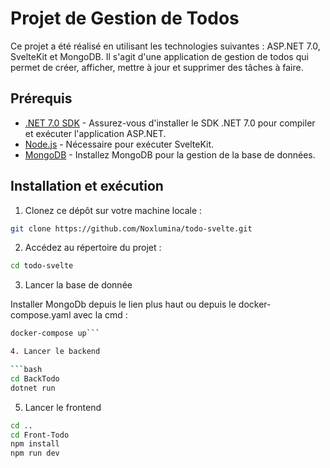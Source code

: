 # Projet de Gestion de Todos

Ce projet a été réalisé en utilisant les technologies suivantes : ASP.NET 7.0, SvelteKit et MongoDB. Il s'agit d'une application de gestion de todos qui permet de créer, afficher, mettre à jour et supprimer des tâches à faire.

## Prérequis

- [.NET 7.0 SDK](https://dotnet.microsoft.com/download/dotnet/7.0) - Assurez-vous d'installer le SDK .NET 7.0 pour compiler et exécuter l'application ASP.NET.
- [Node.js](https://nodejs.org/) - Nécessaire pour exécuter SvelteKit.
- [MongoDB](https://www.mongodb.com/try/download/community) - Installez MongoDB pour la gestion de la base de données.

## Installation et exécution

1. Clonez ce dépôt sur votre machine locale :

```bash
git clone https://github.com/Noxlumina/todo-svelte.git
```


2. Accédez au répertoire du projet :

```bash
cd todo-svelte
```

3. Lancer la base de donnée

Installer MongoDb depuis le lien plus haut
ou depuis le docker-compose.yaml avec la cmd :

```bash
docker-compose up```

4. Lancer le backend

```bash
cd BackTodo
dotnet run
```

5. Lancer le frontend

```bash
cd ..
cd Front-Todo
npm install
npm run dev
```
